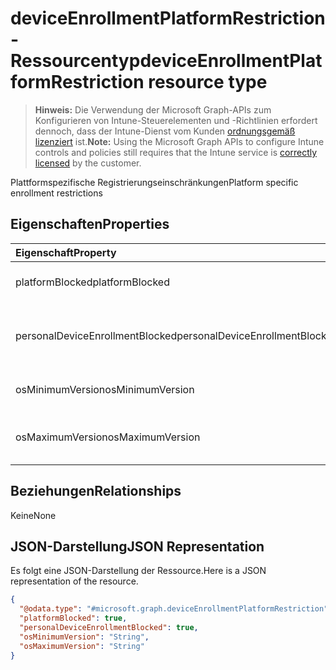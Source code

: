 # <a name="deviceenrollmentplatformrestriction-resource-type"></a><span data-ttu-id="ca18b-101">deviceEnrollmentPlatformRestriction-Ressourcentyp</span><span class="sxs-lookup"><span data-stu-id="ca18b-101">deviceEnrollmentPlatformRestriction resource type</span></span>

> <span data-ttu-id="ca18b-102">**Hinweis:** Die Verwendung der Microsoft Graph-APIs zum Konfigurieren von Intune-Steuerelementen und -Richtlinien erfordert dennoch, dass der Intune-Dienst vom Kunden [ordnungsgemäß lizenziert](https://go.microsoft.com/fwlink/?linkid=839381) ist.</span><span class="sxs-lookup"><span data-stu-id="ca18b-102">**Note:** Using the Microsoft Graph APIs to configure Intune controls and policies still requires that the Intune service is [correctly licensed](https://go.microsoft.com/fwlink/?linkid=839381) by the customer.</span></span>

<span data-ttu-id="ca18b-103">Plattformspezifische Registrierungseinschränkungen</span><span class="sxs-lookup"><span data-stu-id="ca18b-103">Platform specific enrollment restrictions</span></span>
## <a name="properties"></a><span data-ttu-id="ca18b-104">Eigenschaften</span><span class="sxs-lookup"><span data-stu-id="ca18b-104">Properties</span></span>
|<span data-ttu-id="ca18b-105">Eigenschaft</span><span class="sxs-lookup"><span data-stu-id="ca18b-105">Property</span></span>|<span data-ttu-id="ca18b-106">Typ</span><span class="sxs-lookup"><span data-stu-id="ca18b-106">Type</span></span>|<span data-ttu-id="ca18b-107">Beschreibung</span><span class="sxs-lookup"><span data-stu-id="ca18b-107">Description</span></span>|
|:---|:---|:---|
|<span data-ttu-id="ca18b-108">platformBlocked</span><span class="sxs-lookup"><span data-stu-id="ca18b-108">platformBlocked</span></span>|<span data-ttu-id="ca18b-109">Boolescher Wert</span><span class="sxs-lookup"><span data-stu-id="ca18b-109">Boolean</span></span>|<span data-ttu-id="ca18b-110">Sperren der Plattform für die Registrierung</span><span class="sxs-lookup"><span data-stu-id="ca18b-110">Block the platform from enrolling</span></span>|
|<span data-ttu-id="ca18b-111">personalDeviceEnrollmentBlocked</span><span class="sxs-lookup"><span data-stu-id="ca18b-111">personalDeviceEnrollmentBlocked</span></span>|<span data-ttu-id="ca18b-112">Boolescher Wert</span><span class="sxs-lookup"><span data-stu-id="ca18b-112">Boolean</span></span>|<span data-ttu-id="ca18b-113">Sperren privat genutzter Geräte für die Registrierung</span><span class="sxs-lookup"><span data-stu-id="ca18b-113">Block personally owned devices from enrolling</span></span>|
|<span data-ttu-id="ca18b-114">osMinimumVersion</span><span class="sxs-lookup"><span data-stu-id="ca18b-114">osMinimumVersion</span></span>|<span data-ttu-id="ca18b-115">Zeichenfolge</span><span class="sxs-lookup"><span data-stu-id="ca18b-115">String</span></span>|<span data-ttu-id="ca18b-116">Unterstützte mindestens benötigte iOS-Version</span><span class="sxs-lookup"><span data-stu-id="ca18b-116">Min OS version supported</span></span>|
|<span data-ttu-id="ca18b-117">osMaximumVersion</span><span class="sxs-lookup"><span data-stu-id="ca18b-117">osMaximumVersion</span></span>|<span data-ttu-id="ca18b-118">Zeichenfolge</span><span class="sxs-lookup"><span data-stu-id="ca18b-118">String</span></span>|<span data-ttu-id="ca18b-119">Unterstützte maximal verwendbare iOS-Version</span><span class="sxs-lookup"><span data-stu-id="ca18b-119">Max OS version supported</span></span>|

## <a name="relationships"></a><span data-ttu-id="ca18b-120">Beziehungen</span><span class="sxs-lookup"><span data-stu-id="ca18b-120">Relationships</span></span>
<span data-ttu-id="ca18b-121">Keine</span><span class="sxs-lookup"><span data-stu-id="ca18b-121">None</span></span>
## <a name="json-representation"></a><span data-ttu-id="ca18b-122">JSON-Darstellung</span><span class="sxs-lookup"><span data-stu-id="ca18b-122">JSON Representation</span></span>
<span data-ttu-id="ca18b-123">Es folgt eine JSON-Darstellung der Ressource.</span><span class="sxs-lookup"><span data-stu-id="ca18b-123">Here is a JSON representation of the resource.</span></span>
<!-- {
  "blockType": "resource",
  "keyProperty": "id",
  "@odata.type": "microsoft.graph.deviceEnrollmentPlatformRestriction"
}
-->
``` json
{
  "@odata.type": "#microsoft.graph.deviceEnrollmentPlatformRestriction",
  "platformBlocked": true,
  "personalDeviceEnrollmentBlocked": true,
  "osMinimumVersion": "String",
  "osMaximumVersion": "String"
}
```



